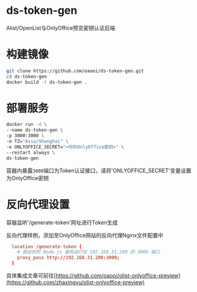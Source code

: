 # ds-token-gen
Alist/OpenList与OnlyOffice预览密钥认证后端

# 构建镜像
```bash
git clone https://github.com/oaooi/ds-token-gen.git
cd ds-token-gen
docker build -t ds-token-gen .
```

# 部署服务
```bash
docker run -d \
--name ds-token-gen \
-p 3000:3000 \
-e TZ="Asia/Shanghai" \
-e ONLYOFFICE_SECRET="<你的OnlyOffice密码>" \
--restart always \
ds-token-gen
```
容器内暴露`3000`端口为Token认证接口，请将'ONLYOFFICE_SECRET'变量设置为OnlyOffice密钥

# 反向代理设置
容器监听'/generate-token'网址进行Token生成

反向代理样例，添加至OnlyOffice网站的反向代理Nginx文件配置中
```conf
  location /generate-token {
    # 假设你的 Node.js 服务运行在 192.168.31.200 的 3000 端口
    proxy_pass http://192.168.31.200:3000;
  }
```

具体集成文章可前往[https://github.com/oaooi/olist-onlyoffice-preview](https://github.com/zhaxingyu/olist-onlyoffice-preview)
